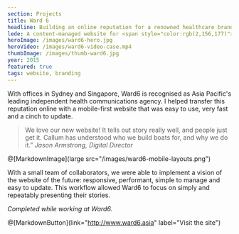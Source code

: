```yaml
---
section: Projects
title: Ward 6
headline: Building an online reputation for a renowned healthcare branding agency.
lede: A content-managed website for <span style="color:rgb(2,156,177)">WARD 6</span>, Asia Pacific's leading independent health communications agency. 
heroImage: /images/ward6-hero.jpg
heroVideo: /images/ward6-video-case.mp4
thumbImage: /images/thumb-ward6.jpg
year: 2015
featured: true
tags: website, branding
---
```


With offices in Sydney and Singapore, Ward6 is recognised as Asia Pacific's leading
independent health communications agency. I helped transfer this reputation online with a
mobile-first website that was easy to use, very fast and a cinch to update.

> We love our new website! It tells out story really well, and people just get it. Callum
> has understood who we build boats for, and why we do it.” _Jason Armstrong, Digital Director_

@[MarkdownImage](large src="/images/ward6-mobile-layouts.png")

With a small team of collaborators, we were able to implement a vision of the website of
the future: responsive, performant, simple to manage and easy to update. This workflow allowed Ward6 to focus on simply and repeatably presenting their
stories.

_Completed while working at Ward6._

@[MarkdownButton](link="http://www.ward6.asia" label="Visit the site")
